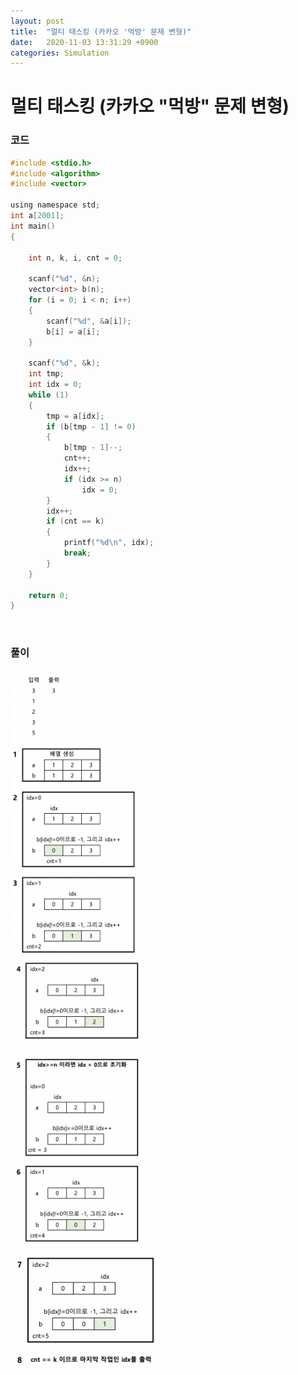 ```yaml
---
layout: post
title:  "멀티 태스킹 (카카오 '먹방' 문제 변형)"
date:   2020-11-03 13:31:29 +0900
categories: Simulation
---
```

# 멀티 태스킹 (카카오 "먹방" 문제 변형)

### 코드

```c
#include <stdio.h>
#include <algorithm>
#include <vector>

using namespace std;
int a[2001];
int main()
{

    int n, k, i, cnt = 0;

    scanf("%d", &n);
    vector<int> b(n);
    for (i = 0; i < n; i++)
    {
        scanf("%d", &a[i]);
        b[i] = a[i];
    }

    scanf("%d", &k);
    int tmp;
    int idx = 0;
    while (1)
    {
        tmp = a[idx];
        if (b[tmp - 1] != 0)
        {
            b[tmp - 1]--;
            cnt++;
            idx++;
            if (idx >= n)
                idx = 0;
        }
        idx++;
        if (cnt == k)
        {
            printf("%d\n", idx);
            break;
        }
    }

    return 0;
}

```



<br/> 

### 풀이

<img src="/public/img/46-1.png" style="zoom:45%;"  />
<br/>
<img src="/public/img/46-2.png" style="zoom:45%;"  />
<br/>
<img src="/public/img/46-3.png" style="zoom:45%;"  />
